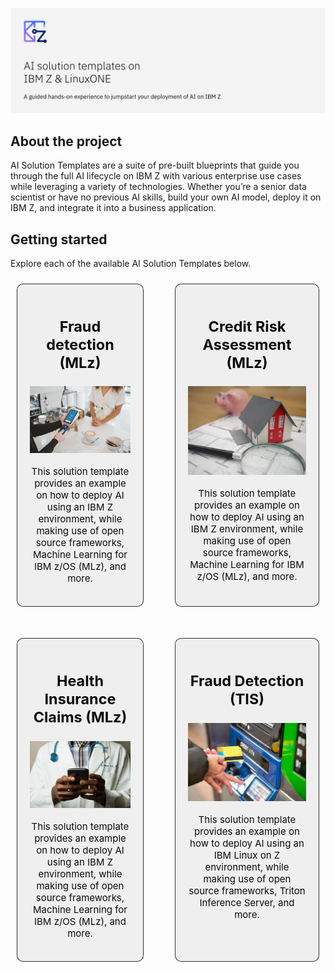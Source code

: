 ![alt text](./imgs/heading.jpg 'AI solution templates on IBM Z & LinuxONE')

## About the project
AI Solution Templates are a suite of pre-built blueprints that guide you through the full AI lifecycle on IBM Z with various enterprise use cases while leveraging a variety of technologies. Whether you’re a senior data scientist or have no previous AI skills, build your own AI model, deploy it on IBM Z, and integrate it into a business application.

## Getting started
Explore each of the available AI Solution Templates below.

<style>
.grid-container {
  display: grid;
  gap: 50px;
  grid-template-columns: auto auto;
  padding: 10px;
}

.grid-item {
  background-color: rgba(235, 235, 235, 0.8);
  border: 1px solid rgba(0, 0, 0, 0.8);
  padding: 20px;
  font-size: 20px;
  text-align: center;
  color: #0c0c0d;
  border-radius: 10px;
}

.grid-item p {
    font-size: 15px;
}
</style>

<div class="grid-container">
  <div class="grid-item">
    <h3>Fraud detection (MLz)</h3>
    <a href="https://github.com/ambitus/aionz-st-fraud-detection"><img src="./imgs/clay-banks-c2a0TydMlAs-unsplash.jpg"></img></a>
    <p>This solution template provides an example on how to deploy AI using an IBM Z environment, while making use of open source frameworks, Machine Learning for IBM z/OS (MLz), and more.</p>
  </div>
  <div class="grid-item">
    <h3>Credit Risk Assessment (MLz)</h3>
    <a href="https://github.com/ambitus/aionz-st-credit-risk-assessment"><img src="./imgs/tierra-mallorca-NpTbVOkkom8-unsplash.jpg"></img></a>
    <p>This solution template provides an example on how to deploy AI using an IBM Z environment, while making use of open source frameworks, Machine Learning for IBM z/OS (MLz), and more.</p>
  </div>
  <div class="grid-item">
    <h3>Health Insurance Claims (MLz)</h3>
    <a href="https://github.com/ambitus/aionz-st-health-insurance-claims"><img src="./imgs/national-cancer-institute-L8tWZT4CcVQ-unsplash.jpg"></img></a>
    <p>This solution template provides an example on how to deploy AI using an IBM Z environment, while making use of open source frameworks, Machine Learning for IBM z/OS (MLz), and more.</p>
  </div>  
  <div class="grid-item">
    <h3>Fraud Detection (TIS)</h3>
    <a href="https://github.com/ambitus/aionz-st-fraud-detection-tis"><img src="./imgs/giovanni-gagliardi-b1omwFGldMU-unsplash.jpg"></img></a>
    <p>This solution template provides an example on how to deploy AI using an IBM Linux on Z environment, while making use of open source frameworks, Triton Inference Server, and more.</p>
  </div>
</div>